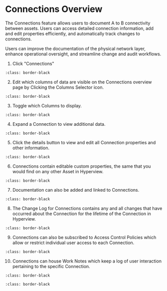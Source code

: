 # Connections Overview

The Connections feature allows users to document A to B connectivity between assets. Users can access detailed connection information, add and edit properties efficiently, and automatically track changes to connections.

Users can improve the documentation of the physical network layer, enhance operational oversight, and streamline change and audit workflows.

1.	Click "Connections"

```{image} /product/connectivity/media/connections-overview/image1.jpg
:class: border-black
```

2.	Edit which columns of data are visible on the Connections overview page by Clicking the Columns Selector icon.

```{image} /product/connectivity/media/connections-overview/image2.jpg
:class: border-black
```

3.	Toggle which Columns to display.

```{image} /product/connectivity/media/connections-overview/image3.jpg
:class: border-black
```

4.	Expand a Connection to view additional data.

```{image} /product/connectivity/media/connections-overview/image4.jpg
:class: border-black
```

5.	Click the details button to view and edit all Connection properties and other information.

```{image} /product/connectivity/media/connections-overview/image5.jpg
:class: border-black
```

6.	Connections contain editable custom properties, the same that you would find on any other Asset in Hyperview.

```{image} /product/connectivity/media/connections-overview/image6.jpg
:class: border-black
```

7.	Documentation can also be added and linked to Connections.

```{image} /product/connectivity/media/connections-overview/image7.jpg
:class: border-black
```

8.	The Change Log for Connections contains any and all changes that have occurred about the Connection for the lifetime of the Connection in Hyperview.

```{image} /product/connectivity/media/connections-overview/image8.jpg
:class: border-black
```

9.	Connections can also be subscribed to Access Control Policies which allow or restrict individual user access to each Connection.

```{image} /product/connectivity/media/connections-overview/image9.jpg
:class: border-black
```

10.	Connections can house Work Notes which keep a log of user interaction pertaining to the specific Connection.

```{image} /product/connectivity/media/connections-overview/image10.jpg
:class: border-black
```

```{image} /product/connectivity/media/connections-overview/image11.jpg
:class: border-black
```
